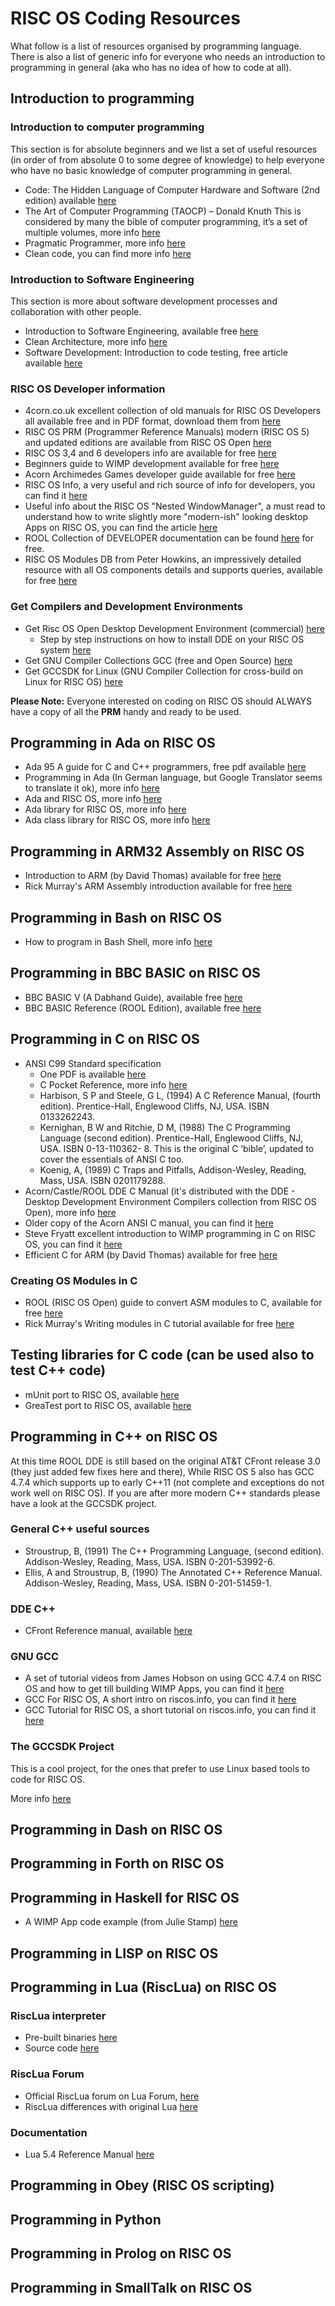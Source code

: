 # RISC OS Coding Resources

What follow is a list of resources organised by programming language. There is also a list of generic info for everyone who needs an introduction to programming in general (aka who has no idea of how to code at all).

## Introduction to programming

### Introduction to computer programming

This section is for absolute beginners and we list a set of useful resources (in order of from absolute 0 to some degree of knowledge) to help everyone who have no basic knowledge of computer programming in general. 

* Code: The Hidden Language of Computer Hardware and Software (2nd edition) available [here](https://www.amazon.co.uk/Code-Language-Computer-Hardware-Software-dp-0137909101/dp/0137909101/ref=dp_ob_title_bk)
* The Art of Computer Programming (TAOCP) – Donald Knuth This is considered by many the bible of computer programming, it’s a set of multiple volumes, more info [here](https://en.wikipedia.org/wiki/The_Art_of_Computer_Programming)
* Pragmatic Programmer, more info [here](https://www.amazon.co.uk/gp/product/B07VRS84D1?storeType=ebooks&pf_rd_p=d86bed0e-a872-45e2-bd93-7030c464dfa5&pf_rd_r=ASQYRTBVF8KNA89RFW4R&pd_rd_wg=Gfd2M&pd_rd_i=B07VRS84D1&ref_=dbs_r_recs_reads_cwrtbar_typ_r_0&pd_rd_w=p5KPV&content-id=amzn1.sym.d86bed0e-a872-45e2-bd93-7030c464dfa5&pd_rd_r=7f817fc3-7572-452d-8b80-270375a019f6)
* Clean code, you can find more info [here](https://www.amazon.co.uk/Clean-Code-Handbook-Software-Craftsmanship/dp/0132350882/ref=pd_lpo_1?pd_rd_i=0132350882&psc=1)

### Introduction to Software Engineering

This section is more about software development processes and collaboration with other people.

* Introduction to Software Engineering, available free [here](https://www.geeksforgeeks.org/software-engineering-introduction-to-software-engineering/)
* Clean Architecture, more info [here](https://www.amazon.co.uk/Clean-Architecture-Craftsmans-Software-Structure/dp/0134494164)
* Software Development: Introduction to code testing, free article available [here](https://paolozaino.wordpress.com/2021/06/20/software-development-introduction-to-code-testing/)

### RISC OS Developer information

* 4corn.co.uk excellent collection of old manuals for RISC OS Developers all available free and in PDF format, download them from [here](https://4corn.co.uk/articles/docs/#dev)
* RISC OS PRM (Programmer Reference Manuals) modern (RISC OS 5) and updated editions are available from RISC OS Open [here](https://www.riscosopen.org/content/sales/dde)
* RISC OS 3,4 and 6 developers info are available for free [here](http://riscos.com/support/developers/index.htm)
* Beginners guide to WIMP development available for free [here](http://riscos.com/support/developers/wimpprog/index.htm)
* Acorn Archimedes Games developer guide available for free [here](http://riscos.com/support/developers/agrm/index.htm)
* RISC OS Info, a very useful and rich source of info for developers, you can find it [here](http://www.riscos.info/index.php/Introduction_to_RISC_OS)
* Useful info about the RISC OS "Nested WindowManager", a must read to understand how to write slightly more "modern-ish" looking desktop Apps on RISC OS, you can find the article [here](http://www.vigay.com/inet/acorn/nested.html)
* ROOL Collection of DEVELOPER documentation can be found [here](https://www.riscosopen.org/wiki/documentation/show/Programmer%20documentation) for free.
* RISC OS Modules DB from Peter Howkins, an impressively detailed resource with all OS components details and supports queries, available for free [here](https://www.marutan.net/db2/index.php)

### Get Compilers and Development Environments

* Get Risc OS Open Desktop Development Environment (commercial) [here](https://www.riscosopen.org/content/sales/dde)
  * Step by step instructions on how to install DDE on your RISC OS system [here](https://paolozaino.wordpress.com/2020/10/17/risc-os-installing-rool-desktop-development-environment-dde-tutorial/)
* Get GNU Compiler Collections GCC (free and Open Source) [here](https://www.riscos.info/index.php/GCC_for_RISC_OS)
* Get GCCSDK for Linux (GNU Compiler Collection for cross-build on Linux for RISC OS) [here](http://www.riscos.info/index.php/GCCSDK)

**Please Note:** Everyone interested on coding on RISC OS should ALWAYS have a copy of all the **PRM** handy and ready to be used.

## Programming in Ada on RISC OS

* Ada 95 A guide for C and C++ programmers, free pdf available [here](https://www.cs.uni.edu/~mccormic/4740/guide-c2ada.pdf)
* Programming in Ada (In German language, but Google Translator seems to translate it ok), more info [here](http://legacy.huber-net.de/adagag.htm)
* Ada and RISC OS, more info [here](http://legacy.huber-net.de/ada_e.htm)
* Ada library for RISC OS, more info [here](http://legacy.huber-net.de/adalio_e.htm)
* Ada class library for RISC OS, more info [here](http://legacy.huber-net.de/adalin_e.htm)

## Programming in ARM32 Assembly on RISC OS

* Introduction to ARM (by David Thomas) available for free [here](http://www.davespace.co.uk/arm/introduction-to-arm/)
* Rick Murray's ARM Assembly introduction available for free [here](https://heyrick.eu/assembler/index.html)

## Programming in Bash on RISC OS

* How to program in Bash Shell, more info [here](https://opensource.com/article/19/10/programming-bash-syntax-tools)

## Programming in BBC BASIC on RISC OS

* BBC BASIC V (A Dabhand Guide), available free [here](http://www.riscos.com/support/developers/basicv/index.htm)
* BBC BASIC Reference (ROOL Edition), available free [here](https://www.riscosopen.org/zipfiles/platform/common/BASICRefManual.3.pdf)

## Programming in C on RISC OS

* ANSI C99 Standard specification
  * One PDF is available [here](https://www.google.com/url?sa=t&rct=j&q=&esrc=s&source=web&cd=&cad=rja&uact=8&ved=2ahUKEwie0-bz67D6AhVIRUEAHR6qD5gQFnoECAkQAQ&url=https%3A%2F%2Fframa-c.com%2Fdownload%2Facsl_1.2.pdf&usg=AOvVaw21rxBMwz7xG7-8PZZ-G17y)
  * C Pocket Reference, more info [here](https://books.google.co.uk/books/about/C_Pocket_Reference.html?id=MoGYDwAAQBAJ&hl=en&output=html_text&redir_esc=y)
  * Harbison, S P and Steele, G L, (1994) A C Reference Manual, (fourth edition). Prentice-Hall, Englewood Cliffs, NJ, USA. ISBN 0133262243.
  * Kernighan, B W and Ritchie, D M, (1988) The C Programming Language (second edition). Prentice-Hall, Englewood Cliffs, NJ, USA. ISBN 0-13-110362- 8. This is the original C ‘bible’, updated to cover the essentials of ANSI C too.
  * Koenig, A, (1989) C Traps and Pitfalls, Addison-Wesley, Reading, Mass, USA. ISBN 0201179288.
* Acorn/Castle/ROOL DDE C Manual (it's distributed with the DDE - Desktop Development Environment Compilers collection from RISC OS Open), more info [here](https://www.riscosopen.org/content/sales/dde)
* Older copy of the Acorn ANSI C manual, you can find it [here]()
* Steve Fryatt excellent introduction to WIMP programming in C on RISC OS, you can find it [here](https://www.stevefryatt.org.uk/risc-os/wimp-prog)
* Efficient C for ARM (by David Thomas) available for free [here](https://www.davespace.co.uk/tags/BasicOptimisation.html)

### Creating OS Modules in C

* ROOL (RISC OS Open) guide to convert ASM modules to C, available for free [here](https://www.riscosopen.org/wiki/documentation/show/Converting%20modules%20to%20C)
* Rick Murray's Writing modules in C tutorial available for free [here](https://heyrick.eu/blog/index.php?diary=20150323)

## Testing libraries for C code (can be used also to test C++ code)

* mUnit port to RISC OS, available [here](https://github.com/RISC-OS-Community/mUnit)
* GreaTest port to RISC OS, available [here](https://github.com/RISC-OS-Community/GreaTest)

## Programming in C++ on RISC OS

At this time ROOL DDE is still based on the original AT&T CFront release 3.0 (they just added few fixes here and there), While RISC OS 5 also has GCC 4.7.4 which supports up to early C++11 (not complete and exceptions do not work well on RISC OS). If you are after more modern C++ standards please have a look at the GCCSDK project.

### General C++ useful sources

* Stroustrup, B, (1991) The C++ Programming Language, (second edition). Addison-Wesley, Reading, Mass, USA. ISBN 0-201-53992-6.
* Ellis, A and Stroustrup, B, (1990) The Annotated C++ Reference Manual. Addison-Wesley, Reading, Mass, USA. ISBN 0-201-51459-1.

### DDE C++

* CFront Reference manual, available [here](https://www.softwarepreservation.org/projects/c_plus_plus/cfront/release_2.0/doc/ProductReferenceManual.pdf)

### GNU GCC

* A set of tutorial videos from James Hobson on using GCC 4.7.4 on RISC OS and how to get till building WIMP Apps, you can find it [here](https://www.youtube.com/watch?v=ALiMp-GHIX4)
* GCC For RISC OS, A short intro on riscos.info, you can find it [here](https://www.riscos.info/index.php/GCC_for_RISC_OS)
* GCC Tutorial for RISC OS, a short tutorial on riscos.info, you can find it [here](https://www.riscos.info/index.php/GCC_tutorial)

### The GCCSDK Project

This is a cool project, for the ones that prefer to use Linux based tools to code for RISC OS.

More info [here](https://www.riscos.info/index.php/Using_GCCSDK)

## Programming in Dash on RISC OS

## Programming in Forth on RISC OS

## Programming in Haskell for RISC OS

* A WIMP App code example (from Julie Stamp) [here](https://gitlab.riscosopen.org/jstamp/hs)

## Programming in LISP on RISC OS

## Programming in Lua (RiscLua) on RISC OS

### RiscLua interpreter

* Pre-built binaries [here](http://www.wra1th.plus.com/lua/risclua.html)
* Source code [here](https://github.com/RISC-OS-Community/RiscLua)

### RiscLua Forum

* Official RiscLua forum on Lua Forum, [here](https://luaforum.com/index.php?pages/Lua_Installation_RISC_OS/)
* RiscLua differences with original Lua [here](https://luaforum.com/index.php?threads/riscluas-differences.182/)

### Documentation

* Lua 5.4 Reference Manual [here](https://www.lua.org/manual/5.4/manual.html)

## Programming in Obey (RISC OS scripting)

## Programming in Python

## Programming in Prolog on RISC OS

## Programming in SmallTalk on RISC OS
